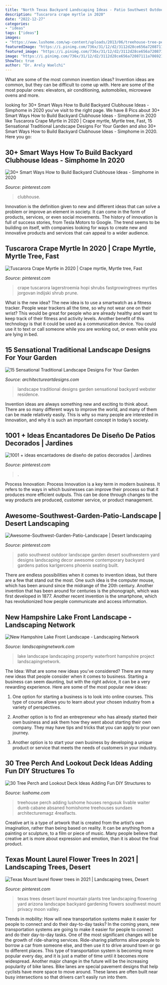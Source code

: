 ```yaml
---
title: "North Texas Backyard Landscaping Ideas - Patio Southwest Outdoor Landscape Garden Desert Southwestern Yard Designs Landscaping Decor Awesome Contemporary Backyard Gardens Patios Karlgercens Phoenix Seating Built"
description: "Tuscarora crape myrtle in 2020"
date: "2022-12-27"
categories:
- "ideas"
tags: ["ideas"]
images:
- "https://www.lushome.com/wp-content/uploads/2013/06/treehouse-tree-perch-wooden-deck-ideas-backyard-designs-13.jpg"
featuredImage: "https://i.pinimg.com/736x/31/12/d2/3112d28ce656a72087111a7869212b03.jpg"
featured_image: "https://i.pinimg.com/736x/31/12/d2/3112d28ce656a72087111a7869212b03.jpg"
image: "https://i.pinimg.com/736x/31/12/d2/3112d28ce656a72087111a7869212b03.jpg"
ShowToc: true
author: "Dr. Arely Waelchi"
---
```



What are some of the most common invention ideas?
Invention ideas are common, but they can be difficult to come up with. Here are some of the most popular ones: elevators, air conditioning, automobiles, microwave ovens and more.

	

		
looking for 30+ Smart Ways How to Build Backyard Clubhouse Ideas - Simphome in 2020 you've visit to the right page. We have 8 Pics about 30+ Smart Ways How to Build Backyard Clubhouse Ideas - Simphome in 2020 like Tuscarora Crape Myrtle in 2020 | Crape myrtle, Myrtle tree, Fast, 15 Sensational Traditional Landscape Designs For Your Garden and also 30+ Smart Ways How to Build Backyard Clubhouse Ideas - Simphome in 2020. Here you go:
		
    
## 30+ Smart Ways How To Build Backyard Clubhouse Ideas - Simphome In 2020

<img loading=lazy src="https://i.pinimg.com/736x/80/f8/3f/80f83f4c16cec3b5474d462ec5a7fb69.jpg" onerror="this.onerror=null;this.src='https://tse3.mm.bing.net/th?id=OIP.M04TgAUsBs8fiOWMWN-RUgHaJ3&amp;pid=15.1';" alt="30+ Smart Ways How to Build Backyard Clubhouse Ideas - Simphome in 2020">

_Source: pinterest.com_

>clubhouse. 

	

Innovation is the definition given to new and different ideas that can solve a problem or improve an element in society. It can come in the form of products, services, or even social movements. The history of innovation is full of success stories, from Tesla Motors to Google. The trend seems to be building on itself, with companies looking for ways to create new and innovative products and services that can appeal to a wider audience.

    
## Tuscarora Crape Myrtle In 2020 | Crape Myrtle, Myrtle Tree, Fast

<img loading=lazy src="https://i.pinimg.com/736x/23/e7/af/23e7aff0492bc3ecbb023161a22f6246.jpg" onerror="this.onerror=null;this.src='https://tse4.mm.bing.net/th?id=OIP.5LEZ-o3CdY8cCsyqtf9wEAHaHa&amp;pid=15.1';" alt="Tuscarora Crape Myrtle in 2020 | Crape myrtle, Myrtle tree, Fast">

_Source: pinterest.com_

>crape tuscarora lagerstroemia hopi shrubs fastgrowingtrees myrtles jorgovan indijski shrub prune. 

	

What is the new idea?
The new idea is to use a smartwatch as a fitness tracker. People wear trackers all the time, so why not wear one on their wrist? This would be great for people who are already healthy and want to keep track of their fitness and activity levels. Another benefit of this technology is that it could be used as a communication device. You could use it to text or call someone while you are working out, or even while you are lying in bed.

    
## 15 Sensational Traditional Landscape Designs For Your Garden

<img loading=lazy src="http://www.architectureartdesigns.com/wp-content/uploads/2014/09/15-Sensational-Traditional-Landscape-Designs-For-Your-Backyard-14-630x939.jpg" onerror="this.onerror=null;this.src='https://tse4.mm.bing.net/th?id=OIP.4Gm7euQUL0_LOFyToNPtNwHaLC&amp;pid=15.1';" alt="15 Sensational Traditional Landscape Designs For Your Garden">

_Source: architectureartdesigns.com_

>landscape traditional designs garden sensational backyard webster residence. 

	

Invention ideas are always something new and exciting to think about. There are so many different ways to improve the world, and many of them can be made relatively easily. This is why so many people are interested in Innovation, and why it is such an important concept in today’s society.

    
## 1001 + Ideas Encantadores De Diseño De Patios Decorados | Jardines

<img loading=lazy src="https://i.pinimg.com/736x/45/a4/e3/45a4e35326a4d4e3cdf4311f54e7fabf.jpg" onerror="this.onerror=null;this.src='https://tse3.mm.bing.net/th?id=OIP.dvxzCyzBKyzIzkRAtr9NbgHaJ_&amp;pid=15.1';" alt="1001 + ideas encantadores de diseño de patios decorados | Jardines">

_Source: pinterest.com_

>. 

	

Process Innovation:
Process Innovation is a key term in modern business. It refers to the ways in which businesses can improve their process so that it produces more efficient outputs. This can be done through changes to the way products are produced, customer service, or product management.

    
## Awesome-Southwest-Garden-Patio-Landscape | Desert Landscaping

<img loading=lazy src="https://i.pinimg.com/736x/ef/ed/11/efed11eb771574acfc528a8bb4045e2e--contemporary-patio-southwest-decor.jpg" onerror="this.onerror=null;this.src='https://tse3.mm.bing.net/th?id=OIP.dMRq-8papY4VeqI03CjYBAHaJ4&amp;pid=15.1';" alt="Awesome-Southwest-Garden-Patio-Landscape | Desert landscaping">

_Source: pinterest.com_

>patio southwest outdoor landscape garden desert southwestern yard designs landscaping decor awesome contemporary backyard gardens patios karlgercens phoenix seating built. 

	

There are endless possibilities when it comes to invention ideas, but there are a few that stand out the most. One such idea is the computer mouse, which has been around since the midrange of the 20th century. Another invention that has been around for centuries is the phonograph, which was first developed in 1877. Another recent invention is the smartphone, which has revolutionized how people communicate and access information.

    
## New Hampshire Lake Front Landscape - Landscaping Network

<img loading=lazy src="https://images.landscapingnetwork.com/pictures/images/460x345Exact/site_8/outdoor-seating-area-belknap-landscape-co-inc_10285.JPG" onerror="this.onerror=null;this.src='https://tse2.mm.bing.net/th?id=OIP.lEjrE05GKdDBMLvpEHE56gAAAA&amp;pid=15.1';" alt="New Hampshire Lake Front Landscape - Landscaping Network">

_Source: landscapingnetwork.com_

>lake landscape landscaping property waterfront hampshire project landscapingnetwork. 

	

The Idea: What are some new ideas you've considered?
There are many new ideas that people consider when it comes to business. Starting a business can seem daunting, but with the right advice, it can be a very rewarding experience. Here are some of the most popular new ideas:
1. One option for starting a business is to look into online courses. This type of course allows you to learn about your chosen industry from a variety of perspectives.

2. Another option is to find an entrepreneur who has already started their own business and ask them how they went about starting their own company. They may have tips and tricks that you can apply to your own journey.

3. Another option is to start your own business by developing a unique product or service that meets the needs of customers in your industry.

    
## 30 Tree Perch And Lookout Deck Ideas Adding Fun DIY Structures To

<img loading=lazy src="https://www.lushome.com/wp-content/uploads/2013/06/treehouse-tree-perch-wooden-deck-ideas-backyard-designs-13.jpg" onerror="this.onerror=null;this.src='https://tse3.mm.bing.net/th?id=OIP.D_DlXOUR4p5lJPW5Dh1nHQHaFj&amp;pid=15.1';" alt="30 Tree Perch and Lookout Deck Ideas Adding Fun DIY Structures to">

_Source: lushome.com_

>treehouse perch adding lushome houses rengusuk livable waiter dumb cabane absaned homishome treehouses sundaes architecturemagz 4realfacts. 

	

Creative art is a type of artwork that is created from the artist’s own imagination, rather than being based on reality. It can be anything from a painting or sculpture, to a film or piece of music. Many people believe that creative art is more about expression and emotion, than it is about the final product.

    
## Texas Mount Laurel Flower Trees In 2021 | Landscaping Trees, Desert

<img loading=lazy src="https://i.pinimg.com/736x/31/12/d2/3112d28ce656a72087111a7869212b03.jpg" onerror="this.onerror=null;this.src='https://tse3.mm.bing.net/th?id=OIP.vzfQ4vFgd5bthLhU0m-9SwHaHa&amp;pid=15.1';" alt="Texas Mount laurel flower trees in 2021 | Landscaping trees, Desert">

_Source: pinterest.com_

>texas trees desert laurel mountain plants tree landscaping flowering yard arizona landscape backyard gardening flowers southwest mount privacy moon valley. 

	

Trends in mobility: How will new transportation systems make it easier for people to connect and do their day-to-day tasks?
In the coming years, new transportation systems are going to make it easier for people to connect and do their day-to-day tasks. One of the most significant changes will be the growth of ride-sharing services. Ride-sharing platforms allow people to borrow a car from someone else, and then use it to drive around town or go to different places. This type of transportation system is becoming more popular every day, and it is just a matter of time until it becomes more widespread.
Another major change in the future will be the increasing popularity of bike lanes. Bike lanes are special pavement designs that help cyclists have more space to move around. These lanes are often built near busy intersections so that drivers can’t easily run into them.

